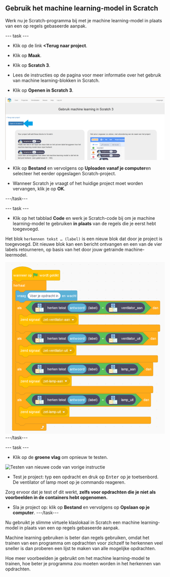 ## Gebruik het machine learning-model in Scratch

Werk nu je Scratch-programma bij met je machine learning-model in plaats van een op regels gebaseerde aanpak.

\--- task \---
+ Klik op de link **<Terug naar project**.

+ Klik op **Maak**.

+ Klik op **Scratch 3**.

+ Lees de instructies op de pagina voor meer informatie over het gebruik van machine learning-blokken in Scratch.

+ Klik op **Openen in Scratch 3**.

![annotatie wijzend op Open in scratch 3 knop](images/open-scratch-3-annotated.png)

+ Klik op **Bestand** en vervolgens op **Uploaden vanaf je computer**en selecteer het eerder opgeslagen Scratch-project.

+ Wanneer Scratch je vraagt of het huidige project moet worden vervangen, klik je op **OK**.

\---/task\---

\--- task \---

+ Klik op het tabblad **Code** en werk je Scratch-code bij om je machine learning-model te gebruiken **in plaats** van de regels die je eerst hebt toegevoegd.

Het blok `herkennen tekst … (label)` is een nieuw blok dat door je project is toegevoegd. Dit nieuwe blok kan een bericht ontvangen en een van de vier labels retourneren, op basis van het door jouw getrainde machine-leermodel.

![Nieuwe scratch-code inclusief nieuwe machine learning blokken](images/code-new-blocks.png) \---/task\---

\--- task \---
+ Klik op de **groene vlag** om opnieuw te testen.

![Testen van nieuwe code van vorige instructie](images/test-with-new-blocks-annotated)

+ Test je project: typ een opdracht en druk op <kbd>Enter</kbd> op je toetsenbord. De ventilator of lamp moet op je commando reageren.

Zorg ervoor dat je test of dit werkt, **zelfs voor opdrachten die je niet als voorbeelden in de containers hebt opgenomen.**

+ Sla je project op: klik op **Bestand** en vervolgens op **Opslaan op je computer**. \---/task\---

Nu gebruikt je slimme virtuele klaslokaal in Scratch een machine learning-model in plaats van een op regels gebaseerde aanpak.

Machine learning gebruiken is beter dan regels gebruiken, omdat het trainen van een programma om opdrachten voor zichzelf te herkennen veel sneller is dan proberen een lijst te maken van alle mogelijke opdrachten.

Hoe meer voorbeelden je gebruikt om het machine learning-model te trainen, hoe beter je programma zou moeten worden in het herkennen van opdrachten.